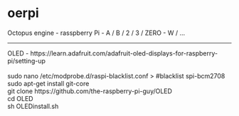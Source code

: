# oerpi
Octopus engine - rasspberry Pi - A / B / 2 / 3 / ZERO - W / ...


<hr />
OLED - https://learn.adafruit.com/adafruit-oled-displays-for-raspberry-pi/setting-up<br />
<br />
sudo nano /etc/modprobe.d/raspi-blacklist.conf > #blacklist spi-bcm2708<br />
sudo apt-get install git-core<br />
git clone https://github.com/the-raspberry-pi-guy/OLED<br />
cd OLED<br />
sh OLEDinstall.sh<br />
<br />
<br />
<br />
<br />
